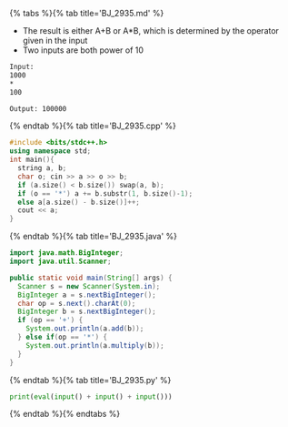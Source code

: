 {% tabs %}{% tab title='BJ_2935.md' %}

* The result is either A+B or A*B, which is determined by the operator given in the input
* Two inputs are both power of 10

```txt
Input:
1000
*
100

Output: 100000
```

{% endtab %}{% tab title='BJ_2935.cpp' %}

```cpp
#include <bits/stdc++.h>
using namespace std;
int main(){
  string a, b;
  char o; cin >> a >> o >> b;
  if (a.size() < b.size()) swap(a, b);
  if (o == '*') a += b.substr(1, b.size()-1);
  else a[a.size() - b.size()]++;
  cout << a;
}
```

{% endtab %}{% tab title='BJ_2935.java' %}

```java
import java.math.BigInteger;
import java.util.Scanner;

public static void main(String[] args) {
  Scanner s = new Scanner(System.in);
  BigInteger a = s.nextBigInteger();
  char op = s.next().charAt(0);
  BigInteger b = s.nextBigInteger();
  if (op == '+') {
    System.out.println(a.add(b));
  } else if(op == '*') {
    System.out.println(a.multiply(b));
  }
}
```

{% endtab %}{% tab title='BJ_2935.py' %}

```py
print(eval(input() + input() + input()))
```

{% endtab %}{% endtabs %}
